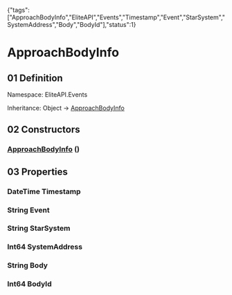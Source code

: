 {"tags":["ApproachBodyInfo","EliteAPI","Events","Timestamp","Event","StarSystem","SystemAddress","Body","BodyId"],"status":1}

# ApproachBodyInfo

## 01 Definition

Namespace: <span class='code'>EliteAPI.Events</span>

Inheritance: <span class='code'>Object</span> → <span class='code'>[ApproachBodyInfo](../../EliteAPI/Events/ApproachBodyInfo.html)</span>

## 02 Constructors

### <span class='code'>[ApproachBodyInfo](../../EliteAPI/Events/ApproachBodyInfo.html)</span> ()

## 03 Properties

### <span class='code'>DateTime</span> Timestamp

### <span class='code'>String</span> Event

### <span class='code'>String</span> StarSystem

### <span class='code'>Int64</span> SystemAddress

### <span class='code'>String</span> Body

### <span class='code'>Int64</span> BodyId

